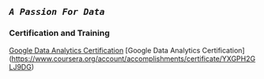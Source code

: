 ## *`A Passion For Data`*


### Certification and Training
[Google Data Analytics Certification](https://www.coursera.org/account/accomplishments/certificate/YXGPH2GLJ9DG)
[Google Data Analytics Certification] (https://www.coursera.org/account/accomplishments/certificate/YXGPH2GLJ9DG)
